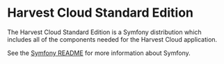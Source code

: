 Harvest Cloud Standard Edition
==============================

The Harvest Cloud Standard Edition is a Symfony distribution which includes
all of the components needed for the Harvest Cloud application.

See the [Symfony README](README.Symfony.md) for more information about Symfony.
